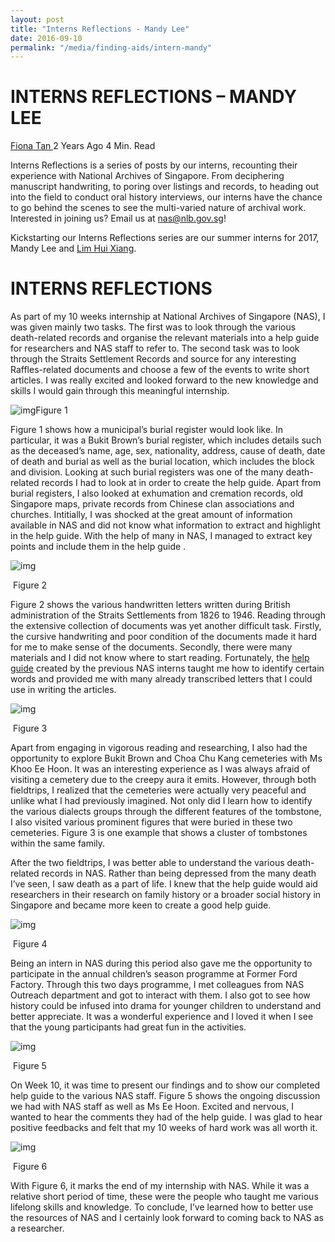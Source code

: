 ```yaml
---
layout: post
title: "Interns Reflections - Mandy Lee"
date: 2016-09-10
permalink: "/media/finding-aids/intern-mandy"
---
```


# INTERNS REFLECTIONS – MANDY LEE

[Fiona Tan ](http://www.nas.gov.sg/blogs/offtherecord/author/nlstlp/)2 Years Ago 4 Min. Read

Interns Reflections is a series of posts by our interns, recounting their experience with National Archives of Singapore. From deciphering manuscript handwriting, to poring over listings and records, to heading out into the field to conduct oral history interviews, our interns have the chance to go behind the scenes to see the multi-varied nature of archival work. Interested in joining us? Email us at nas@nlb.gov.sg!

Kickstarting our Interns Reflections series are our summer interns for 2017, Mandy Lee and [Lim Hui Xiang](/media/finding-aids/intern-limhuixiang).

# INTERNS REFLECTIONS

As part of my 10 weeks internship at National Archives of Singapore (NAS), I was given mainly two tasks. The first was to look through the various death-related records and organise the relevant materials into a help guide for researchers and NAS staff to refer to. The second task was to look through the Straits Settlement Records and source for any interesting Raffles-related documents and choose a few of the events to write short articles. I was really excited and looked forward to the new knowledge and skills I would gain through this meaningful internship.

 

![img](http://www.nas.gov.sg/blogs/offtherecord/wp-content/uploads/2017/08/img_5987b1c59373b.png)Figure 1

Figure 1 shows how a municipal’s burial register would look like. In particular, it was a Bukit Brown’s burial register, which includes details such as the deceased’s name, age, sex, nationality, address, cause of death, date of death and burial as well as the burial location, which includes the block and division. Looking at such burial registers was one of the many death-related records I had to look at in order to create the help guide. Apart from burial registers, I also looked at exhumation and cremation records, old Singapore maps, private records from Chinese clan associations and churches. Intitially, I was shocked at the great amount of information available in NAS and did not know what information to extract and highlight in the help guide. With the help of many in NAS, I managed to extract key points and include them in the help guide .

 

![img](http://www.nas.gov.sg/blogs/offtherecord/wp-content/uploads/2017/08/img_5987b1dbb5a4d.png)

​                                                                                    Figure 2

Figure 2 shows the various handwritten letters written during British administration of the Straits Settlements from 1826 to 1946. Reading through the extensive collection of documents was yet another difficult task. Firstly, the cursive handwriting and poor condition of the documents made it hard for me to make sense of the documents. Secondly, there were many materials and I did not know where to start reading. Fortunately, the [help guide]( https://nas-corporate-staging.netlify.com/media/collections-research/transcribing-ssr ) created by the previous NAS interns taught me how to identify certain words and provided me with many already transcribed letters that I could use in writing the articles.

 

![img](http://www.nas.gov.sg/blogs/offtherecord/wp-content/uploads/2017/08/img_5987b204b1cfa.png)

​                                                                                     Figure 3

Apart from engaging in vigorous reading and researching, I also had the opportunity to explore Bukit Brown and Choa Chu Kang cemeteries with Ms Khoo Ee Hoon. It was an interesting experience as I was always afraid of visiting a cemetery due to the creepy aura it emits. However, through both fieldtrips, I realized that the cemeteries were actually very peaceful and unlike what I had previously imagined. Not only did I learn how to identify the various dialects groups through the different features of the tombstone, I also visited various prominent figures that were buried in these two cemeteries. Figure 3 is one example that shows a cluster of tombstones within the same family.

After the two fieldtrips, I was better able to understand the various death-related records in NAS. Rather than being depressed from the many death I’ve seen, I saw death as a part of life. I knew that the help guide would aid researchers in their research on family history or a broader social history in Singapore and became more keen to create a good help guide.

 

![img](http://www.nas.gov.sg/blogs/offtherecord/wp-content/uploads/2017/08/img_5987b223380c8.png)

​                                                                                     Figure 4

Being an intern in NAS during this period also gave me the opportunity to participate in the annual children’s season programme at Former Ford Factory. Through this two days programme, I met colleagues from NAS Outreach department and got to interact with them. I also got to see how history could be infused into drama for younger children to understand and better appreciate. It was a wonderful experience and I loved it when I see that the young participants had great fun in the activities.

 

![img](http://www.nas.gov.sg/blogs/offtherecord/wp-content/uploads/2017/08/img_5987b26b10420.png)

​                                                                                     Figure 5

On Week 10, it was time to present our findings and to show our completed help guide to the various NAS staff. Figure 5 shows the ongoing discussion we had with NAS staff as well as Ms Ee Hoon. Excited and nervous, I wanted to hear the comments they had of the help guide. I was glad to hear positive feedbacks and felt that my 10 weeks of hard work was all worth it.

 

![img](http://www.nas.gov.sg/blogs/offtherecord/wp-content/uploads/2017/08/img_5987b2474c9a6.png)

​                                                                                Figure 6

With Figure 6, it marks the end of my internship with NAS. While it was a relative short period of time, these were the people who taught me various lifelong skills and knowledge. To conclude, I’ve learned how to better use the resources of NAS and I certainly look forward to coming back to NAS as a researcher.